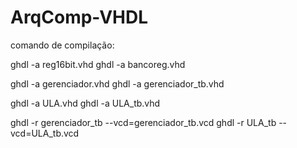 # ArqComp-VHDL

comando de compilação:

ghdl -a reg16bit.vhd
ghdl -a bancoreg.vhd

ghdl -a gerenciador.vhd
ghdl -a gerenciador_tb.vhd

ghdl -a ULA.vhd
ghdl -a ULA_tb.vhd

ghdl -r gerenciador_tb --vcd=gerenciador_tb.vcd
ghdl -r ULA_tb --vcd=ULA_tb.vcd
